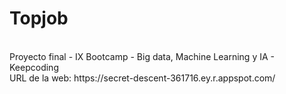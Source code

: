 # Topjob
<br/>
Proyecto final - IX Bootcamp - Big data, Machine Learning y IA - Keepcoding <br/>
URL de la web: https://secret-descent-361716.ey.r.appspot.com/
